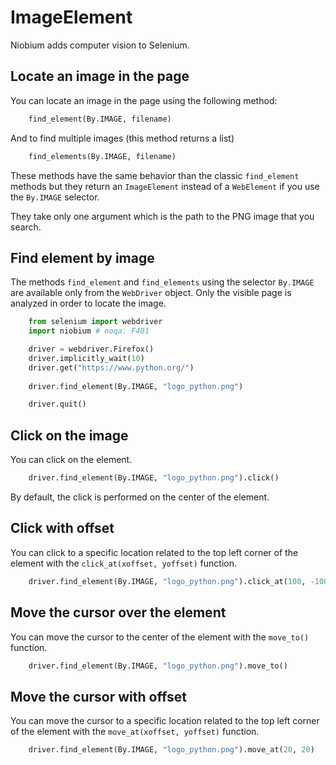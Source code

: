 # ImageElement

Niobium adds computer vision to Selenium.

## Locate an image in the page

You can locate an image in the page using the following method:

```python
    find_element(By.IMAGE, filename)
```

And to find multiple images (this method returns a list)

```python
    find_elements(By.IMAGE, filename)
```

These methods have the same behavior than the classic `find_element` methods but they return an `ImageElement` instead of a `WebElement` if you use the `By.IMAGE` selector.

They take only one argument which is the path to the PNG image that you search.

## Find element by image

The methods `find_element` and `find_elements` using the selector `By.IMAGE` are available only from the `WebDriver` object. Only the visible page is analyzed in order to locate the image.

```python
    from selenium import webdriver
    import niobium # noqa: F401

    driver = webdriver.Firefox()
    driver.implicitly_wait(10)
    driver.get("https://www.python.org/")
   
    driver.find_element(By.IMAGE, "logo_python.png")

    driver.quit()
```

## Click on the image

You can click on the element.

```python
    driver.find_element(By.IMAGE, "logo_python.png").click()
```

By default, the click is performed on the center of the element.

## Click with offset

You can click to a specific location related to the top left corner of the element with the `click_at(xoffset, yoffset)` function.

```python
    driver.find_element(By.IMAGE, "logo_python.png").click_at(100, -100) 
```

## Move the cursor over the element

You can move the cursor to the center of the element with the `move_to()` function.

```python
    driver.find_element(By.IMAGE, "logo_python.png").move_to()
```

## Move the cursor with offset

You can move the cursor to a specific location related to the top left corner of the element with the `move_at(xoffset, yoffset)` function.

```python
    driver.find_element(By.IMAGE, "logo_python.png").move_at(20, 20)
```
